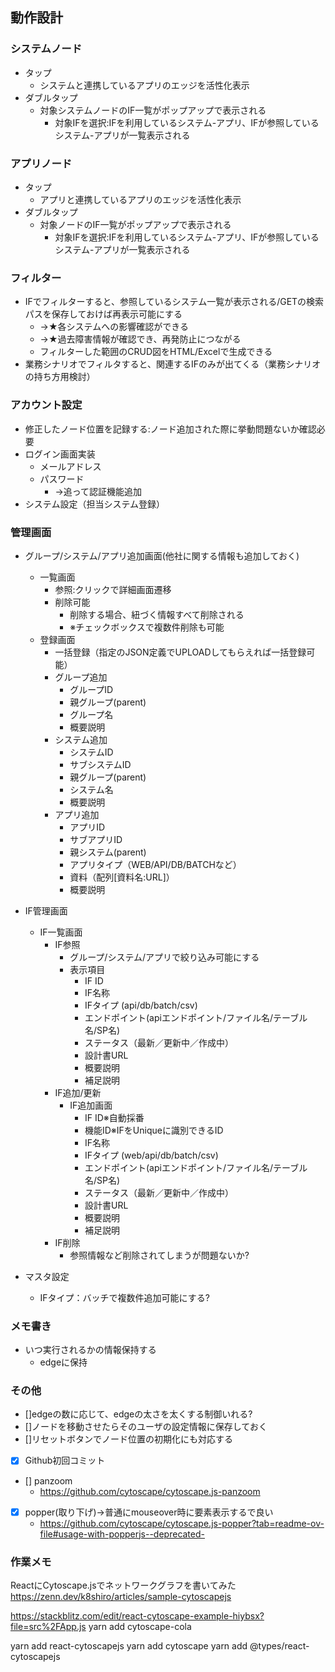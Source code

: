 
## 動作設計

### システムノード

- タップ
  - システムと連携しているアプリのエッジを活性化表示
- ダブルタップ
  - 対象システムノードのIF一覧がポップアップで表示される
    - 対象IFを選択:IFを利用しているシステム-アプリ、IFが参照しているシステム-アプリが一覧表示される

### アプリノード

- タップ
  - アプリと連携しているアプリのエッジを活性化表示
- ダブルタップ
  - 対象ノードのIF一覧がポップアップで表示される
    - 対象IFを選択:IFを利用しているシステム-アプリ、IFが参照しているシステム-アプリが一覧表示される

### フィルター

- IFでフィルターすると、参照しているシステム一覧が表示される/GETの検索パスを保存しておけば再表示可能にする
  - →★各システムへの影響確認ができる
  - →★過去障害情報が確認でき、再発防止につながる
  - フィルターした範囲のCRUD図をHTML/Excelで生成できる
- 業務シナリオでフィルタすると、関連するIFのみが出てくる（業務シナリオの持ち方用検討）

### アカウント設定

- 修正したノード位置を記録する:ノード追加された際に挙動問題ないか確認必要
- ログイン画面実装
  - メールアドレス
  - パスワード
    - →追って認証機能追加
- システム設定（担当システム登録）

### 管理画面

- グループ/システム/アプリ追加画面(他社に関する情報も追加しておく)
  - 一覧画面
    - 参照:クリックで詳細画面遷移
    - 削除可能
      - 削除する場合、紐づく情報すべて削除される
      - ※チェックボックスで複数件削除も可能
  - 登録画面
    - 一括登録（指定のJSON定義でUPLOADしてもらえれば一括登録可能）
    - グループ追加
      - グループID
      - 親グループ(parent)
      - グループ名
      - 概要説明
    - システム追加
      - システムID
      - サブシステムID
      - 親グループ(parent)
      - システム名
      - 概要説明
    - アプリ追加
      - アプリID
      - サブアプリID
      - 親システム(parent)
      - アプリタイプ（WEB/API/DB/BATCHなど）
      - 資料（配列[資料名:URL]）
      - 概要説明
- IF管理画面
  - IF一覧画面
    - IF参照
      - グループ/システム/アプリで絞り込み可能にする
      - 表示項目
        - IF ID
        - IF名称
        - IFタイプ (api/db/batch/csv)
        - エンドポイント(apiエンドポイント/ファイル名/テーブル名/SP名)
        - ステータス（最新／更新中／作成中）
        - 設計書URL
        - 概要説明
        - 補足説明
    - IF追加/更新
      - IF追加画面
        - IF ID※自動採番
        - 機能ID※IFをUniqueに識別できるID
        - IF名称
        - IFタイプ (web/api/db/batch/csv)
        - エンドポイント(apiエンドポイント/ファイル名/テーブル名/SP名)
        - ステータス（最新／更新中／作成中）
        - 設計書URL
        - 概要説明
        - 補足説明
    - IF削除
      - 参照情報など削除されてしまうが問題ないか?

- マスタ設定
  - IFタイプ：バッチで複数件追加可能にする?

### メモ書き

- いつ実行されるかの情報保持する
  - edgeに保持

### その他

- []edgeの数に応じて、edgeの太さを太くする制御いれる?
- []ノードを移動させたらそのユーザの設定情報に保存しておく
- []リセットボタンでノード位置の初期化にも対応する

- [x] Github初回コミット
- [] panzoom
  - <https://github.com/cytoscape/cytoscape.js-panzoom>
- [x] popper(取り下げ)→普通にmouseover時に要素表示するで良い
  - <https://github.com/cytoscape/cytoscape.js-popper?tab=readme-ov-file#usage-with-popperjs--deprecated->

### 作業メモ

ReactにCytoscape.jsでネットワークグラフを書いてみた
https://zenn.dev/k8shiro/articles/sample-cytoscapejs

https://stackblitz.com/edit/react-cytoscape-example-hiybsx?file=src%2FApp.js
yarn add cytoscape-cola

yarn add react-cytoscapejs
yarn add cytoscape
yarn add @types/react-cytoscapejs
